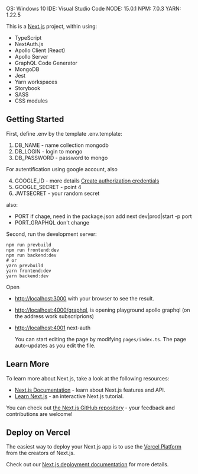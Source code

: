 OS: Windows 10
IDE: Visual Studio Code
NODE: 15.0.1
NPM: 7.0.3
YARN: 1.22.5

This is a [Next.js](https://nextjs.org) project, within using:

-   TypeScript
-   NextAuth.js
-   Apollo Client (React)
-   Apollo Server
-   GraphQL Code Generator
-   MongoDB
-   Jest
-   Yarn workspaces
-   Storybook
-   SASS
-   CSS modules

## Getting Started

First, define .env by the template .env.template:

1. DB_NAME - name collection mongodb
2. DB_LOGIN - login to mongo
3. DB_PASSWORD - password to mongo

For autentification using google account, also

4. GOOGLE_ID - more details [Create authorization credentials](https://developers.google.com/identity/protocols/oauth2/javascript-implicit-flow)
5. GOOGLE_SECRET - point 4
6. JWTSECRET - your random secret

also:

-   PORT if chage, need in the package.json add next dev|prod|start -p port
-   PORT_GRAPHQL don't change

Second, run the development server:

```
npm run prevbuild
npm run frontend:dev
npm run backend:dev
# or
yarn prevbuild
yarn frontend:dev
yarn backend:dev
```

Open

-   [http://localhost:3000](http://localhost:3000) with your browser to see the result.
-   [http://localhost:4000/graphql](http://localhost:4000/graphql), is opening playground apollo graphql (on the address work subscriprions)
-   [http://localhost:4001](http://localhost:4001) next-auth

    You can start editing the page by modifying `pages/index.ts`. The page auto-updates as you edit the file.

## Learn More

To learn more about Next.js, take a look at the following resources:

-   [Next.js Documentation](https://nextjs.org/docs) - learn about Next.js features and API.
-   [Learn Next.js](https://nextjs.org/learn) - an interactive Next.js tutorial.

You can check out [the Next.js GitHub repository](https://github.com/vercel/next.js) - your feedback and contributions are welcome!

## Deploy on Vercel

The easiest way to deploy your Next.js app is to use the [Vercel Platform](https://vercel.com/import?utm_medium=default-template&filter=next.js&utm_source=create-next-app&utm_campaign=create-next-app-readme) from the creators of Next.js.

Check out our [Next.js deployment documentation](https://nextjs.org/docs/deployment) for more details.
